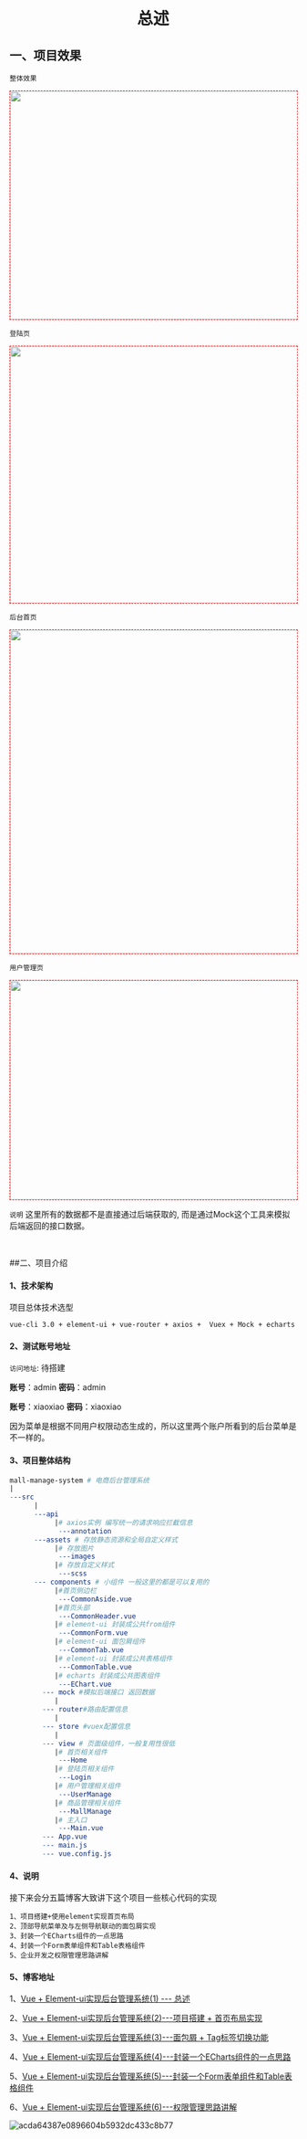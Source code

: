# <center>总述</center>

## 一、项目效果 

`整体效果`

<img src="https://img2020.cnblogs.com/blog/1090617/202003/1090617-20200326220854772-1538499772.gif" style="border: 1px dashed rgb(255, 0, 0);" width="800" height="400">

`登陆页`

<img src="https://img2020.cnblogs.com/blog/1090617/202003/1090617-20200326220909756-2031447460.jpg" style="border: 1px dashed rgb(255, 0, 0);" width="800" height="450">


`后台首页`

<img src="https://img2020.cnblogs.com/blog/1090617/202003/1090617-20200326220919921-1571288028.jpg" style="border: 1px dashed rgb(255, 0, 0);" width="800" height="567">


`用户管理页`

<img src="https://img2020.cnblogs.com/blog/1090617/202003/1090617-20200326220933117-387212157.jpg" style="border: 1px dashed rgb(255, 0, 0);" width="800" height="384">



`说明`  这里所有的数据都不是直接通过后端获取的, 而是通过Mock这个工具来模拟后端返回的接口数据。

<br>

##二、项目介绍

#### 1、技术架构

项目总体技术选型

```
vue-cli 3.0 + element-ui + vue-router + axios +  Vuex + Mock + echarts
```

#### 2、测试账号地址

`访问地址`: 待搭建

**账号**：admin  **密码**：admin

**账号**：xiaoxiao   **密码**：xiaoxiao

因为菜单是根据不同用户权限动态生成的，所以这里两个账户所看到的后台菜单是不一样的。

#### 3、项目整体结构

```makefile
mall-manage-system # 电商后台管理系统
|
---src
      |
      ---api
           |# axios实例 编写统一的请求响应拦截信息
            ---annotation
      ---assets # 存放静态资源和全局自定义样式
           |# 存放图片
            ---images 
           |# 存放自定义样式
            ---scss
      --- components # 小组件 一般这里的都是可以复用的
           |#首页侧边栏
            ---CommonAside.vue
           |#首页头部
            ---CommonHeader.vue
           |# element-ui 封装成公共from组件
            ---CommonForm.vue
           |# element-ui 面包屑组件
            ---CommonTab.vue
           |# element-ui 封装成公共表格组件
            ---CommonTable.vue 
           |# echarts 封装成公共图表组件
            ---EChart.vue  
        --- mock #模拟后端接口 返回数据
           |
        --- router#路由配置信息  
           |
        --- store #vuex配置信息
           |
        --- view # 页面级组件，一般复用性很低
           |# 首页相关组件
            ---Home
           |# 登陆页相关组件 
            ---Login
           |# 用户管理相关组件
            ---UserManage 
           |# 商品管理相关组件
            ---MallManage
           |# 主入口
            ---Main.vue
        --- App.vue
        --- main.js
        --- vue.config.js
```

#### 4、说明

接下来会分五篇博客大致讲下这个项目一些核心代码的实现

```
1、项目搭建+使⽤element实现⾸⻚布局
2、顶部导航菜单及与左侧导航联动的⾯包屑实现
3、封装一个ECharts组件的一点思路 
4、封装一个Form表单组件和Table表格组件 
5、企业开发之权限管理思路讲解
```
#### 5、博客地址

1、[Vue + Element-ui实现后台管理系统(1) --- 总述](https://www.cnblogs.com/qdhxhz/p/12577851.html)

2、[Vue + Element-ui实现后台管理系统(2)---项目搭建 + ⾸⻚布局实现](https://www.cnblogs.com/qdhxhz/p/12586292.html)

3、[Vue + Element-ui实现后台管理系统(3)---面包屑 + Tag标签切换功能](https://www.cnblogs.com/qdhxhz/p/12590324.html)

4、[Vue + Element-ui实现后台管理系统(4)---封装一个ECharts组件的一点思路](https://www.cnblogs.com/qdhxhz/p/12600889.html)

5、[Vue + Element-ui实现后台管理系统(5)---封装一个Form表单组件和Table表格组件](https://www.cnblogs.com/qdhxhz/p/12649759.html)

6、[Vue + Element-ui实现后台管理系统(6)---权限管理思路讲解](https://www.cnblogs.com/qdhxhz/p/12655506.html)

![acda64387e0896604b5932dc433c8b77](https://user-images.githubusercontent.com/37285812/142141918-b6e7ab03-f6c0-4845-bfe6-28c870bb65e1.gif)

